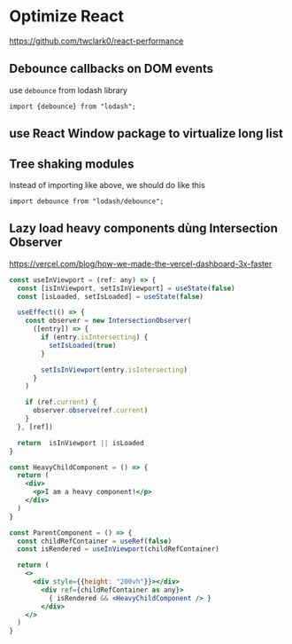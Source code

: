 # Optimize React

<https://github.com/twclark0/react-performance>

## Debounce callbacks on DOM events

use `debounce` from lodash library

`import {debounce} from "lodash";`

## use React Window package to virtualize long list

## Tree shaking modules

Instead of importing like above, we should do like this

`import debounce from "lodash/debounce";`

## Lazy load heavy components dùng Intersection Observer

<https://vercel.com/blog/how-we-made-the-vercel-dashboard-3x-faster>
  
```jsx
const useInViewport = (ref: any) => {
  const [isInViewport, setIsInViewport] = useState(false)
  const [isLoaded, setIsLoaded] = useState(false)

  useEffect(() => {
    const observer = new IntersectionObserver(
      ([entry]) => {
        if (entry.isIntersecting) {
          setIsLoaded(true)
        }

        setIsInViewport(entry.isIntersecting)
      }
    )

    if (ref.current) {
      observer.observe(ref.current)
    }
  }, [ref])

  return  isInViewport || isLoaded
}

const HeavyChildComponent = () => {
  return (
    <div>
      <p>I am a heavy component!</p>
    </div>
  )
}

const ParentComponent = () => {
  const childRefContainer = useRef(false)
  const isRendered = useInViewport(childRefContainer)

  return (
    <>
      <div style={{height: "200vh"}}></div>
        <div ref={childRefContainer as any}>
          { isRendered && <HeavyChildComponent /> }
        </div>
    </>
  )
}
```